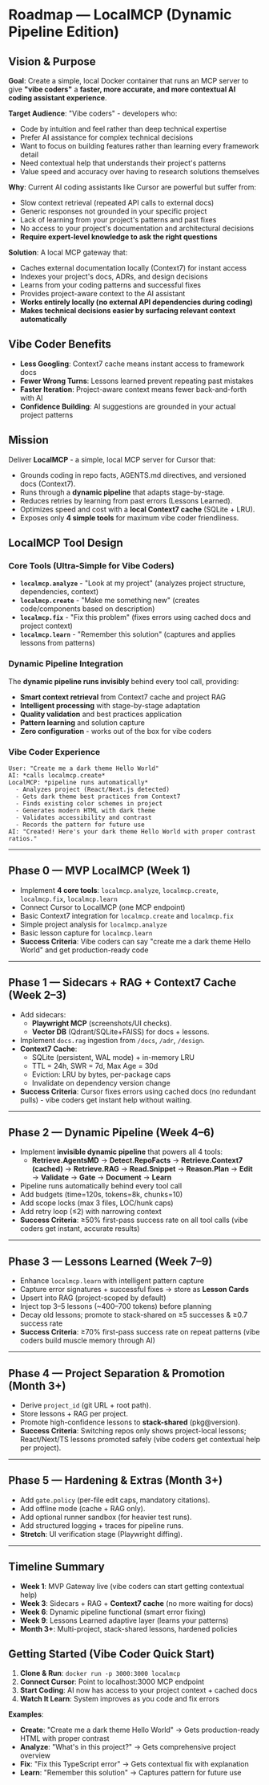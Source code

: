 # Roadmap — LocalMCP (Dynamic Pipeline Edition)

## Vision & Purpose
**Goal**: Create a simple, local Docker container that runs an MCP server to give **"vibe coders"** a **faster, more accurate, and more contextual AI coding assistant experience**.

**Target Audience**: "Vibe coders" - developers who:
- Code by intuition and feel rather than deep technical expertise
- Prefer AI assistance for complex technical decisions
- Want to focus on building features rather than learning every framework detail
- Need contextual help that understands their project's patterns
- Value speed and accuracy over having to research solutions themselves

**Why**: Current AI coding assistants like Cursor are powerful but suffer from:
- Slow context retrieval (repeated API calls to external docs)
- Generic responses not grounded in your specific project
- Lack of learning from your project's patterns and past fixes
- No access to your project's documentation and architectural decisions
- **Require expert-level knowledge to ask the right questions**

**Solution**: A local MCP gateway that:
- Caches external documentation locally (Context7) for instant access
- Indexes your project's docs, ADRs, and design decisions
- Learns from your coding patterns and successful fixes
- Provides project-aware context to the AI assistant
- **Works entirely locally (no external API dependencies during coding)**
- **Makes technical decisions easier by surfacing relevant context automatically**

## Vibe Coder Benefits
- **Less Googling**: Context7 cache means instant access to framework docs
- **Fewer Wrong Turns**: Lessons learned prevent repeating past mistakes
- **Faster Iteration**: Project-aware context means fewer back-and-forth with AI
- **Confidence Building**: AI suggestions are grounded in your actual project patterns

## Mission
Deliver **LocalMCP** - a simple, local MCP server for Cursor that:
- Grounds coding in repo facts, AGENTS.md directives, and versioned docs (Context7).
- Runs through a **dynamic pipeline** that adapts stage-by-stage.
- Reduces retries by learning from past errors (Lessons Learned).
- Optimizes speed and cost with a **local Context7 cache** (SQLite + LRU).
- Exposes only **4 simple tools** for maximum vibe coder friendliness.

## LocalMCP Tool Design

### Core Tools (Ultra-Simple for Vibe Coders)
- **`localmcp.analyze`** - "Look at my project" (analyzes project structure, dependencies, context)
- **`localmcp.create`** - "Make me something new" (creates code/components based on description)
- **`localmcp.fix`** - "Fix this problem" (fixes errors using cached docs and project context)
- **`localmcp.learn`** - "Remember this solution" (captures and applies lessons from patterns)

### Dynamic Pipeline Integration
The **dynamic pipeline runs invisibly** behind every tool call, providing:
- **Smart context retrieval** from Context7 cache and project RAG
- **Intelligent processing** with stage-by-stage adaptation
- **Quality validation** and best practices application
- **Pattern learning** and solution capture
- **Zero configuration** - works out of the box for vibe coders

### Vibe Coder Experience
```
User: "Create me a dark theme Hello World"
AI: *calls localmcp.create*
LocalMCP: *pipeline runs automatically*
  - Analyzes project (React/Next.js detected)
  - Gets dark theme best practices from Context7
  - Finds existing color schemes in project
  - Generates modern HTML with dark theme
  - Validates accessibility and contrast
  - Records the pattern for future use
AI: "Created! Here's your dark theme Hello World with proper contrast ratios."
```

---

## Phase 0 — MVP LocalMCP (Week 1)
- Implement **4 core tools**: `localmcp.analyze`, `localmcp.create`, `localmcp.fix`, `localmcp.learn`
- Connect Cursor to LocalMCP (one MCP endpoint)
- Basic Context7 integration for `localmcp.create` and `localmcp.fix`
- Simple project analysis for `localmcp.analyze`
- Basic lesson capture for `localmcp.learn`
- **Success Criteria**: Vibe coders can say "create me a dark theme Hello World" and get production-ready code

---

## Phase 1 — Sidecars + RAG + Context7 Cache (Week 2–3)
- Add sidecars:
  - **Playwright MCP** (screenshots/UI checks).
  - **Vector DB** (Qdrant/SQLite+FAISS) for docs + lessons.
- Implement `docs.rag` ingestion from `/docs`, `/adr`, `/design`.
- **Context7 Cache**:  
  - SQLite (persistent, WAL mode) + in-memory LRU  
  - TTL = 24h, SWR = 7d, Max Age = 30d  
  - Eviction: LRU by bytes, per-package caps  
  - Invalidate on dependency version change
- **Success Criteria**: Cursor fixes errors using cached docs (no redundant pulls) - vibe coders get instant help without waiting.

---

## Phase 2 — Dynamic Pipeline (Week 4–6)
- Implement **invisible dynamic pipeline** that powers all 4 tools:
  - **Retrieve.AgentsMD** → **Detect.RepoFacts** → **Retrieve.Context7 (cached)** → **Retrieve.RAG** → **Read.Snippet** → **Reason.Plan** → **Edit** → **Validate** → **Gate** → **Document** → **Learn**
- Pipeline runs automatically behind every tool call
- Add budgets (time=120s, tokens=8k, chunks=10)
- Add scope locks (max 3 files, LOC/hunk caps)
- Add retry loop (≤2) with narrowing context
- **Success Criteria**: ≥50% first-pass success rate on all tool calls (vibe coders get instant, accurate results)

---

## Phase 3 — Lessons Learned (Week 7–9)
- Enhance `localmcp.learn` with intelligent pattern capture
- Capture error signatures + successful fixes → store as **Lesson Cards**
- Upsert into RAG (project-scoped by default)
- Inject top 3–5 lessons (~400–700 tokens) before planning
- Decay old lessons; promote to stack-shared on ≥5 successes & ≥0.7 success rate
- **Success Criteria**: ≥70% first-pass success rate on repeat patterns (vibe coders build muscle memory through AI)

---

## Phase 4 — Project Separation & Promotion (Month 3+)
- Derive `project_id` (git URL + root path).
- Store lessons + RAG per project.
- Promote high-confidence lessons to **stack-shared** (pkg@version).
- **Success Criteria**: Switching repos only shows project-local lessons; React/Next/TS lessons promoted safely (vibe coders get contextual help per project).

---

## Phase 5 — Hardening & Extras (Month 3+)
- Add `gate.policy` (per-file edit caps, mandatory citations).
- Add offline mode (cache + RAG only).
- Add optional runner sandbox (for heavier test runs).
- Add structured logging + traces for pipeline runs.
- **Stretch**: UI verification stage (Playwright diffing).

---

## Timeline Summary
- **Week 1**: MVP Gateway live (vibe coders can start getting contextual help)
- **Week 3**: Sidecars + RAG + **Context7 cache** (no more waiting for docs)  
- **Week 6**: Dynamic pipeline functional (smart error fixing)
- **Week 9**: Lessons Learned adaptive layer (learns your patterns)
- **Month 3+**: Multi-project, stack-shared lessons, hardened policies

## Getting Started (Vibe Coder Quick Start)
1. **Clone & Run**: `docker run -p 3000:3000 localmcp`
2. **Connect Cursor**: Point to localhost:3000 MCP endpoint
3. **Start Coding**: AI now has access to your project context + cached docs
4. **Watch It Learn**: System improves as you code and fix errors

**Examples**:
- **Create**: "Create me a dark theme Hello World" → Gets production-ready HTML with proper contrast
- **Analyze**: "What's in this project?" → Gets comprehensive project overview
- **Fix**: "Fix this TypeScript error" → Gets contextual fix with explanation
- **Learn**: "Remember this solution" → Captures pattern for future use